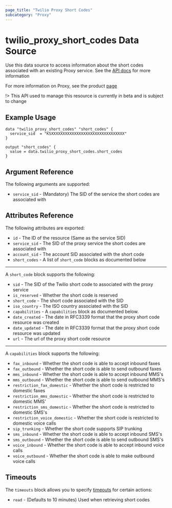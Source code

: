 ```yaml
---
page_title: "Twilio Proxy Short Codes"
subcategory: "Proxy"
---
```


# twilio_proxy_short_codes Data Source

Use this data source to access information about the short codes associated with an existing Proxy service. See the [API docs](https://www.twilio.com/docs/proxy/api/short-code) for more information

For more information on Proxy, see the product [page](https://www.twilio.com/docs/proxy)

!> This API used to manage this resource is currently in beta and is subject to change

## Example Usage

```hcl
data "twilio_proxy_short_codes" "short_codes" {
  service_sid  = "KSXXXXXXXXXXXXXXXXXXXXXXXXXXXXXXXX"
}

output "short_codes" {
  value = data.twilio_proxy_short_codes.short_codes
}
```

## Argument Reference

The following arguments are supported:

- `service_sid` - (Mandatory) The SID of the service the short codes are associated with

## Attributes Reference

The following attributes are exported:

- `id` - The ID of the resource (Same as the service SID)
- `service_sid` - The SID of the proxy service the short codes are associated with
- `account_sid` - The account SID associated with the short code
- `short_codes` - A list of `short_code` blocks as documented below

---

A `short_code` block supports the following:

- `sid` - The SID of the Twilio short code to associated with the proxy service
- `is_reserved` - Whether the short code is reserved
- `short_code` - The short code associated with the SID
- `iso_country` - The ISO country associated with the SID
- `capabilities` - A `capabilities` block as documented below.
- `date_created` - The date in RFC3339 format that the proxy short code resource was created
- `date_updated` - The date in RFC3339 format that the proxy short code resource was updated
- `url` - The url of the proxy short code resource

---

A `capabilities` block supports the following:

- `fax_inbound` - Whether the short code is able to accept inbound faxes
- `fax_outbound` - Whether the short code is able to send outbound faxes
- `mms_inbound` - Whether the short code is able to accept inbound MMS's
- `mms_outbound` - Whether the short code is able to send outbound MMS's
- `restriction_fax_domestic` - Whether the short code is restricted to domestic faxes
- `restriction_mms_domestic` - Whether the short code is restricted to domestic MMS'
- `restriction_sms_domestic` - Whether the short code is restricted to domestic SMS's
- `restriction_voice_domestic` - Whether the short code is restricted to domestic voice calls
- `sip_trunking` - Whether the short code supports SIP trunking
- `sms_inbound` - Whether the short code is able to accept inbound SMS's
- `sms_outbound` - Whether the short code is able to send outbound SMS's
- `voice_inbound` - Whether the short code is able to accept inbound voice calls
- `voice_outbound` - Whether the short code is able to make outbound voice calls

## Timeouts

The `timeouts` block allows you to specify [timeouts](https://www.terraform.io/docs/configuration/resources.html#timeouts) for certain actions:

- `read` - (Defaults to 10 minutes) Used when retrieving short codes
